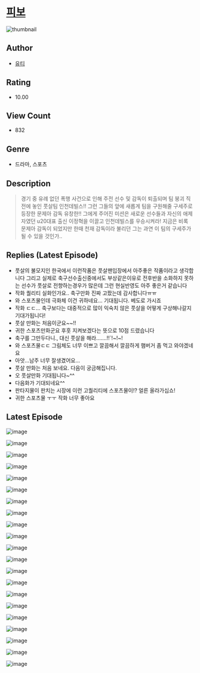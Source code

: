 # [피보](https://comic.naver.com/bestChallenge/list?titleId=810009)
![thumbnail](https://image-comic.pstatic.net/user_contents_data/challenge_comic/2023/05/23/310852/upload_7234528354076405857_480x623.jpeg)

## Author
- [유티](https://comic.naver.com/artistTitle?id=310852)

## Rating
- 10.00

## View Count
- 832

## Genre
- 드라마, 스포츠

## Description
> 경기 중 유례 없던 폭행 사건으로 인해 주전 선수 및 감독이 퇴출되며 팀 붕괴 직전에 놓인 풋살팀 인천데빌스!! 그런 그들의 앞에 새롭게 팀을 구원해줄 구세주로 등장한 문제아 감독 유창한!! 그에게 주어진 미션은 새로운 선수들과 자신의 애제자였던 u20대표 출신 이정혁을 이끌고 인천데빌스를 우승시켜라! 지금은 비록 문제아 감독이 되었지만 한때 천재 감독이라 불리던 그는 과연 이 팀의 구세주가 될 수 있을 것인가..

## Replies (Latest Episode)
- 풋살의 불모지인 한국에서 이런작품은 풋살팬입장에서 아주좋은 작품이라고 생각합니다 그리고 실제로 축구선수출신중에서도 부상같은이유로 전후반을 소화하지 못하는 선수가 풋살로 전향하는경우가 많은데 그런 현실반영도 아주 좋은거 같습니다
- 작화 퀄리티 실화인가요.. 축구만화 진짜 고팠는데 감사합니다ㅠㅠ
- 와 스포츠물인데 극화체 이건 귀하네요... 기대됩니다. 베도로 가시죠
- 작화 ㄷㄷ... 축구보다는 대중적으로 많이 익숙치 않은 풋살을 어떻게 구상해나갈지 기대가됩니다!
- 풋살 만화는 처음이군요~~!!
- 귀한 스포츠만화군요 후훗 지켜보겠다는 뜻으로 10점 드렸습니다
- 축구를 그만두다니., 대신 풋살을 해라.......!!`!~!~!
- 와 스포츠물ㄷㄷ 그림체도 너무 이쁘고 깔끔해서 깔끔하게 햄버거 좀 먹고 와야겠네요
- 아앗...남주 너무 잘생겼어요...
- 풋살 만화는 처음 보네요. 다음이 궁금해집니다.
- 오 풋살만화 기대됩니다~^^
- 다음화가 기대되네요^^
- 판타지물이 판치는 시장에 이런 고퀄리티에 스포츠물이!? 얼른 올라가십쇼!
- 귀한 스포츠물 ㅜㅜ 작화 너무 좋아요

## Latest Episode
![image](https://image-comic.pstatic.net/user_contents_data/challenge_comic/2023/05/23/310852/upload_7377803519563608420.jpeg)

![image](https://image-comic.pstatic.net/user_contents_data/challenge_comic/2023/05/23/310852/upload_7219323191350801209.jpeg)

![image](https://image-comic.pstatic.net/user_contents_data/challenge_comic/2023/05/23/310852/upload_3761462475269159265.jpeg)

![image](https://image-comic.pstatic.net/user_contents_data/challenge_comic/2023/05/23/310852/upload_4121463494378796132.jpeg)

![image](https://image-comic.pstatic.net/user_contents_data/challenge_comic/2023/05/23/310852/upload_7365410920432939572.jpeg)

![image](https://image-comic.pstatic.net/user_contents_data/challenge_comic/2023/05/23/310852/upload_7364618189024540979.jpeg)

![image](https://image-comic.pstatic.net/user_contents_data/challenge_comic/2023/05/23/310852/upload_7075779964106585139.jpeg)

![image](https://image-comic.pstatic.net/user_contents_data/challenge_comic/2023/05/23/310852/upload_7364569982278316085.jpeg)

![image](https://image-comic.pstatic.net/user_contents_data/challenge_comic/2023/05/23/310852/upload_3846981420261389414.jpeg)

![image](https://image-comic.pstatic.net/user_contents_data/challenge_comic/2023/05/23/310852/upload_7305738422989436472.jpeg)

![image](https://image-comic.pstatic.net/user_contents_data/challenge_comic/2023/05/23/310852/upload_3834305137890046776.jpeg)

![image](https://image-comic.pstatic.net/user_contents_data/challenge_comic/2023/05/23/310852/upload_7377569320016438883.jpeg)

![image](https://image-comic.pstatic.net/user_contents_data/challenge_comic/2023/05/23/310852/upload_3689636007142449719.jpeg)

![image](https://image-comic.pstatic.net/user_contents_data/challenge_comic/2023/05/23/310852/upload_7017229860953417268.jpeg)

![image](https://image-comic.pstatic.net/user_contents_data/challenge_comic/2023/05/23/310852/upload_3545511812486411065.jpeg)

![image](https://image-comic.pstatic.net/user_contents_data/challenge_comic/2023/05/23/310852/upload_3904727740903995749.jpeg)

![image](https://image-comic.pstatic.net/user_contents_data/challenge_comic/2023/05/23/310852/upload_3631698331982652260.jpeg)

![image](https://image-comic.pstatic.net/user_contents_data/challenge_comic/2023/05/23/310852/upload_4051099332934656612.jpeg)

![image](https://image-comic.pstatic.net/user_contents_data/challenge_comic/2023/05/23/310852/upload_3487530144130740786.jpeg)

![image](https://image-comic.pstatic.net/user_contents_data/challenge_comic/2023/05/23/310852/upload_3558234449721374003.jpeg)

![image](https://image-comic.pstatic.net/user_contents_data/challenge_comic/2023/05/23/310852/upload_3690245127138652210.jpeg)

